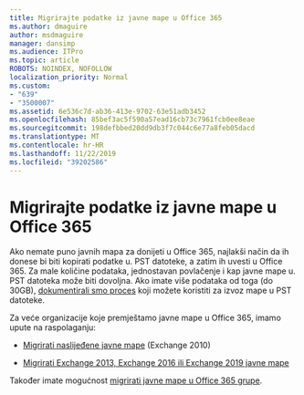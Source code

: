 ```yaml
---
title: Migrirajte podatke iz javne mape u Office 365
ms.author: dmaguire
author: msdmaguire
manager: dansimp
ms.audience: ITPro
ms.topic: article
ROBOTS: NOINDEX, NOFOLLOW
localization_priority: Normal
ms.custom:
- "639"
- "3500007"
ms.assetid: 6e536c7d-ab36-413e-9702-63e51adb3452
ms.openlocfilehash: 85bef3ac5f590a57ead16cb73c7961fcb0ee8eae
ms.sourcegitcommit: 198defbbed20dd9db3f7c044c6e77a8feb05dacd
ms.translationtype: MT
ms.contentlocale: hr-HR
ms.lasthandoff: 11/22/2019
ms.locfileid: "39202586"
---
```

# <a name="migrate-public-folder-data-to-office-365"></a>Migrirajte podatke iz javne mape u Office 365

Ako nemate puno javnih mapa za donijeti u Office 365, najlakši način da ih donese bi biti kopirati podatke u. PST datoteke, a zatim ih uvesti u Office 365. Za male količine podataka, jednostavan povlačenje i kap javne mape u. PST datoteka može biti dovoljna. Ako imate više podataka od toga (do 30GB), [dokumentirali smo proces](https://technet.microsoft.com/library/dn874017%28v=exchg.150%29.aspx) koji možete koristiti za izvoz mape u PST datoteke.
  
Za veće organizacije koje premještamo javne mape u Office 365, imamo upute na raspolaganju:
  
- [Migrirati naslijeđene javne mape](https://docs.microsoft.com/exchange/collaboration-exo/public-folders/batch-migration-of-legacy-public-folders) (Exchange 2010)

- [Migrirati Exchange 2013, Exchange 2016 ili Exchange 2019 javne mape](https://docs.microsoft.com/Exchange/collaboration/public-folders/migrate-to-exchange-online)

Također imate mogućnost [migrirati javne mape u Office 365 grupe](https://docs.microsoft.com/Exchange/collaboration/public-folders/migrate-to-office-365-groups).
  